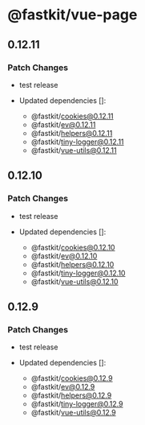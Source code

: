 # @fastkit/vue-page

## 0.12.11

### Patch Changes

- test release

- Updated dependencies []:
  - @fastkit/cookies@0.12.11
  - @fastkit/ev@0.12.11
  - @fastkit/helpers@0.12.11
  - @fastkit/tiny-logger@0.12.11
  - @fastkit/vue-utils@0.12.11

## 0.12.10

### Patch Changes

- test release

- Updated dependencies []:
  - @fastkit/cookies@0.12.10
  - @fastkit/ev@0.12.10
  - @fastkit/helpers@0.12.10
  - @fastkit/tiny-logger@0.12.10
  - @fastkit/vue-utils@0.12.10

## 0.12.9

### Patch Changes

- test release

- Updated dependencies []:
  - @fastkit/cookies@0.12.9
  - @fastkit/ev@0.12.9
  - @fastkit/helpers@0.12.9
  - @fastkit/tiny-logger@0.12.9
  - @fastkit/vue-utils@0.12.9
